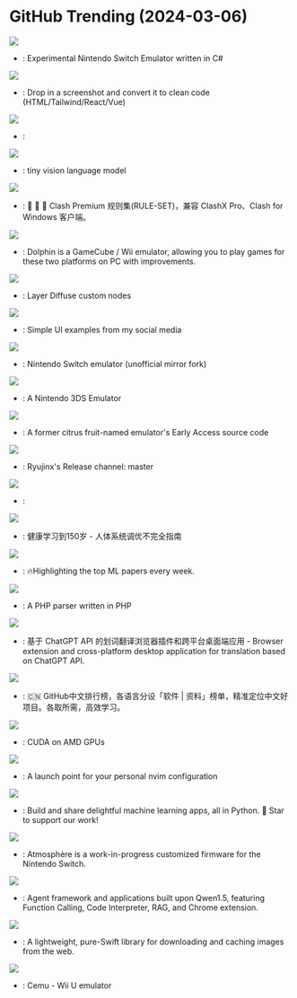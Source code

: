 # GitHub Trending (2024-03-06)

![](https://img.shields.io/badge/C%23-New%20588-green?style=flat-square&logo=appveyor)
- [](https://github.comundefined): Experimental Nintendo Switch Emulator written in C#

![](https://img.shields.io/badge/TypeScript-New%20976-green?style=flat-square&logo=appveyor)
- [](https://github.comundefined): Drop in a screenshot and convert it to clean code (HTML/Tailwind/React/Vue)

![](https://img.shields.io/badge/Python-New%20365-green?style=flat-square&logo=appveyor)
- [](https://github.comundefined): 

![](https://img.shields.io/badge/Python-New%2090-green?style=flat-square&logo=appveyor)
- [](https://github.comundefined): tiny vision language model

![](https://img.shields.io/badge/none-New%2099-green?style=flat-square&logo=appveyor)
- [](https://github.comundefined): 🦄️ 🎃 👻 Clash Premium 规则集(RULE-SET)，兼容 ClashX Pro、Clash for Windows 客户端。

![](https://img.shields.io/badge/C%2B%2B-New%2037-green?style=flat-square&logo=appveyor)
- [](https://github.comundefined): Dolphin is a GameCube / Wii emulator, allowing you to play games for these two platforms on PC with improvements.

![](https://img.shields.io/badge/Python-New%20200-green?style=flat-square&logo=appveyor)
- [](https://github.comundefined): Layer Diffuse custom nodes

![](https://img.shields.io/badge/HTML-New%20193-green?style=flat-square&logo=appveyor)
- [](https://github.comundefined): Simple UI examples from my social media

![](https://img.shields.io/badge/C%2B%2B-New%20577-green?style=flat-square&logo=appveyor)
- [](https://github.comundefined): Nintendo Switch emulator (unofficial mirror fork)

![](https://img.shields.io/badge/C%2B%2B-New%20151-green?style=flat-square&logo=appveyor)
- [](https://github.comundefined): A Nintendo 3DS Emulator

![](https://img.shields.io/badge/C%2B%2B-New%20342-green?style=flat-square&logo=appveyor)
- [](https://github.comundefined): A former citrus fruit-named emulator's Early Access source code

![](https://img.shields.io/badge/Python-New%2013-green?style=flat-square&logo=appveyor)
- [](https://github.comundefined): Ryujinx's Release channel: master

![](https://img.shields.io/badge/C%23-New%2037-green?style=flat-square&logo=appveyor)
- [](https://github.comundefined): 

![](https://img.shields.io/badge/none-New%2035-green?style=flat-square&logo=appveyor)
- [](https://github.comundefined): 健康学习到150岁 - 人体系统调优不完全指南

![](https://img.shields.io/badge/none-New%20231-green?style=flat-square&logo=appveyor)
- [](https://github.comundefined): 🔥Highlighting the top ML papers every week.

![](https://img.shields.io/badge/PHP-New%20121-green?style=flat-square&logo=appveyor)
- [](https://github.comundefined): A PHP parser written in PHP

![](https://img.shields.io/badge/TypeScript-New%20153-green?style=flat-square&logo=appveyor)
- [](https://github.comundefined): 基于 ChatGPT API 的划词翻译浏览器插件和跨平台桌面端应用 - Browser extension and cross-platform desktop application for translation based on ChatGPT API.

![](https://img.shields.io/badge/Java-New%20313-green?style=flat-square&logo=appveyor)
- [](https://github.comundefined): 🇨🇳 GitHub中文排行榜，各语言分设「软件 | 资料」榜单，精准定位中文好项目。各取所需，高效学习。

![](https://img.shields.io/badge/Rust-New%20164-green?style=flat-square&logo=appveyor)
- [](https://github.comundefined): CUDA on AMD GPUs

![](https://img.shields.io/badge/Lua-New%20134-green?style=flat-square&logo=appveyor)
- [](https://github.comundefined): A launch point for your personal nvim configuration

![](https://img.shields.io/badge/Python-New%2039-green?style=flat-square&logo=appveyor)
- [](https://github.comundefined): Build and share delightful machine learning apps, all in Python. 🌟 Star to support our work!

![](https://img.shields.io/badge/C%2B%2B-New%2018-green?style=flat-square&logo=appveyor)
- [](https://github.comundefined): Atmosphère is a work-in-progress customized firmware for the Nintendo Switch.

![](https://img.shields.io/badge/Python-New%2010-green?style=flat-square&logo=appveyor)
- [](https://github.comundefined): Agent framework and applications built upon Qwen1.5, featuring Function Calling, Code Interpreter, RAG, and Chrome extension.

![](https://img.shields.io/badge/Swift-New%206-green?style=flat-square&logo=appveyor)
- [](https://github.comundefined): A lightweight, pure-Swift library for downloading and caching images from the web.

![](https://img.shields.io/badge/C%2B%2B-New%2022-green?style=flat-square&logo=appveyor)
- [](https://github.comundefined): Cemu - Wii U emulator

